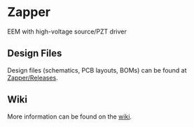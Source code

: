 # Zapper
EEM with high-voltage source/PZT driver

## Design Files

Design files (schematics, PCB layouts, BOMs) can be found at [Zapper/Releases](https://github.com/sinara-hw/Zapper/releases).

## Wiki

More information can be found on the [wiki](https://github.com/sinara-hw/Zapper/wiki).
